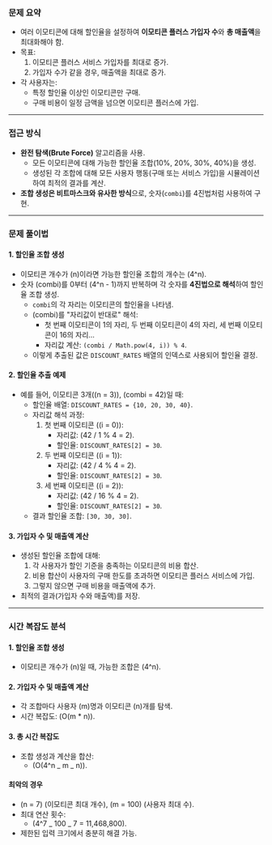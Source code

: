 ### 문제 요약

- 여러 이모티콘에 대해 할인율을 설정하여 **이모티콘 플러스 가입자 수**와 **총 매출액**을 최대화해야 함.
- 목표:
  1. 이모티콘 플러스 서비스 가입자를 최대로 증가.
  2. 가입자 수가 같을 경우, 매출액을 최대로 증가.
- 각 사용자는:
  - 특정 할인율 이상인 이모티콘만 구매.
  - 구매 비용이 일정 금액을 넘으면 이모티콘 플러스에 가입.

---

### 접근 방식

- **완전 탐색(Brute Force)** 알고리즘을 사용.
  - 모든 이모티콘에 대해 가능한 할인율 조합(10%, 20%, 30%, 40%)을 생성.
  - 생성된 각 조합에 대해 모든 사용자 행동(구매 또는 서비스 가입)을 시뮬레이션하여 최적의 결과를 계산.
- **조합 생성은 비트마스크와 유사한 방식**으로, 숫자(`combi`)를 4진법처럼 사용하여 구현.

---

### 문제 풀이법

#### 1. 할인율 조합 생성

- 이모티콘 개수가 \(n\)이라면 가능한 할인율 조합의 개수는 \(4^n\).
- 숫자 \(combi\)를 0부터 \(4^n - 1\)까지 반복하며 각 숫자를 **4진법으로 해석**하여 할인율 조합 생성.
  - `combi`의 각 자리는 이모티콘의 할인율을 나타냄.
  - \(combi\)를 "자리값이 반대로" 해석:
    - 첫 번째 이모티콘이 1의 자리, 두 번째 이모티콘이 4의 자리, 세 번째 이모티콘이 16의 자리...
    - 자리값 계산: `(combi / Math.pow(4, i)) % 4`.
  - 이렇게 추출된 값은 `DISCOUNT_RATES` 배열의 인덱스로 사용되어 할인율 결정.

#### 2. 할인율 추출 예제

- 예를 들어, 이모티콘 3개(\(n = 3\)), \(combi = 42\)일 때:
  - 할인율 배열: `DISCOUNT_RATES = {10, 20, 30, 40}`.
  - 자리값 해석 과정:
    1. 첫 번째 이모티콘 (\(i = 0\)):
       - 자리값: \(42 / 1 % 4 = 2\).
       - 할인율: `DISCOUNT_RATES[2] = 30`.
    2. 두 번째 이모티콘 (\(i = 1\)):
       - 자리값: \(42 / 4 % 4 = 2\).
       - 할인율: `DISCOUNT_RATES[2] = 30`.
    3. 세 번째 이모티콘 (\(i = 2\)):
       - 자리값: \(42 / 16 % 4 = 2\).
       - 할인율: `DISCOUNT_RATES[2] = 30`.
  - 결과 할인율 조합: `[30, 30, 30]`.

#### 3. 가입자 수 및 매출액 계산

- 생성된 할인율 조합에 대해:
  1. 각 사용자가 할인 기준을 충족하는 이모티콘의 비용 합산.
  2. 비용 합산이 사용자의 구매 한도를 초과하면 이모티콘 플러스 서비스에 가입.
  3. 그렇지 않으면 구매 비용을 매출액에 추가.
- 최적의 결과(가입자 수와 매출액)를 저장.

---

### 시간 복잡도 분석

#### 1. 할인율 조합 생성

- 이모티콘 개수가 \(n\)일 때, 가능한 조합은 \(4^n\).

#### 2. 가입자 수 및 매출액 계산

- 각 조합마다 사용자 \(m\)명과 이모티콘 \(n\)개를 탐색.
- 시간 복잡도: \(O(m \* n)\).

#### 3. 총 시간 복잡도

- 조합 생성과 계산을 합산:
  - \(O(4^n _ m _ n)\).

#### 최악의 경우

- \(n = 7\) (이모티콘 최대 개수), \(m = 100\) (사용자 최대 수).
- 최대 연산 횟수:
  - \(4^7 _ 100 _ 7 = 11,468,800\).
- 제한된 입력 크기에서 충분히 해결 가능.
